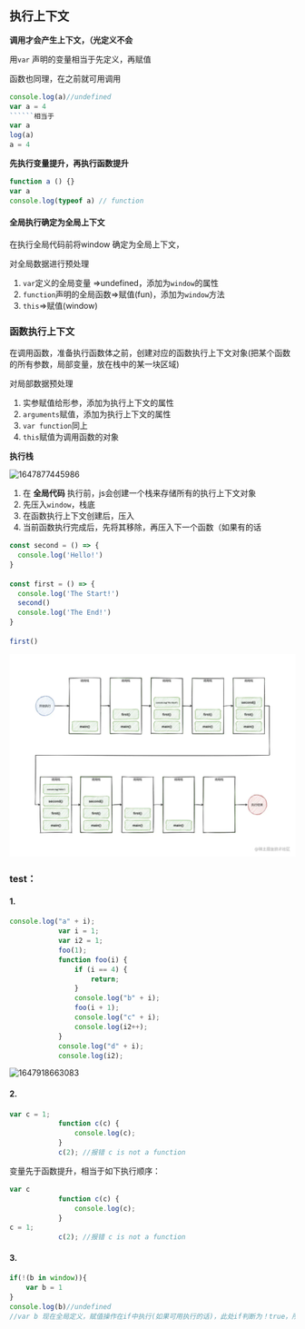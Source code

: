 ## 执行上下文

**调用才会产生上下文，（光定义不会**

用`var` 声明的变量相当于先定义，再赋值

函数也同理，在之前就可用调用

```js
console.log(a)//undefined
var a = 4
​``````相当于
var a
log(a)
a = 4
```



**先执行变量提升，再执行函数提升**



```js
function a () {}
var a
console.log(typeof a) // function
```



#### 全局执行确定为全局上下文

在执行全局代码前将window 确定为全局上下文，

对全局数据进行预处理

1. `var`定义的全局变量 =>undefined，添加为`window`的属性
2. `function`声明的全局函数=>赋值(fun)，添加为`window`方法
3. `this`=>赋值(window)



### 函数执行上下文

在调用函数，准备执行函数体之前，创建对应的函数执行上下文对象(把某个函数的所有参数，局部变量，放在栈中的某一块区域)

对局部数据预处理

1. 实参赋值给形参，添加为执行上下文的属性
2. `arguments`赋值，添加为执行上下文的属性
3. `var function`同上
4. `this`赋值为调用函数的对象   



**执行栈**

![1647877445986](C:\Users\Administrator\Desktop\md\new\2.js\JS高级\images\1647877445986.png)

1. 在 **全局代码** 执行前，js会创建一个栈来存储所有的执行上下文对象
2. 先压入`window`，栈底
3. 在函数执行上下文创建后，压入
4. 当前函数执行完成后，先将其移除，再压入下一个函数（如果有的话

```js
const second = () => {
  console.log('Hello!')
}

const first = () => {
  console.log('The Start!')
  second()
  console.log('The End!')
}

first()

```



![img](6.执行上下文.assets/944b25ee590c4c04b9b617cf99cc43ca_tplv-k3u1fbpfcp-zoom-in-crop-mark_1304_0_0_0.awebp)



### test：

#### 1.

```js
console.log("a" + i);
            var i = 1;
            var i2 = 1;
            foo(1);
            function foo(i) {
                if (i == 4) {
                    return;
                }
                console.log("b" + i);
                foo(i + 1);
                console.log("c" + i);
                console.log(i2++);
            }
            console.log("d" + i);
            console.log(i2);
```

![1647918663083](C:\Users\Administrator\Desktop\md\new\2.js\JS高级\7.执行上下文.assets\1647918663083.png)



#### 2.

```js
var c = 1;
            function c(c) {
                console.log(c);
            }
            c(2); //报错 c is not a function
```

变量先于函数提升，相当于如下执行顺序：

```js
var c 
            function c(c) {
                console.log(c);
            }
c = 1;
            c(2); //报错 c is not a function
```

#### 3.

```js
if(!(b in window)){
    var b = 1
}
console.log(b)//undefined
//var b 现在全局定义，赋值操作在if中执行(如果可用执行的话)，此处if判断为！true，所以不会给b赋值
```

